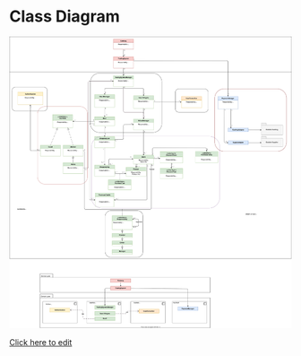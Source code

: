 # Class Diagram

![class diagram](ClassDiagram.drawio.svg)

[Click here to edit](https://viewer.diagrams.net/?highlight=0000ff&edit=https%3A%2F%2Fapp.diagrams.net%2F%23HSeanPikulin%252FTradingSystem%252FDocumentation%252FClassDiagram.drawio.svg&layers=1&nav=1&title=ClassDiagram.drawio.svg#Uhttps%3A%2F%2Fraw.githubusercontent.com%2FSeanPikulin%2FTradingSystem%2FDocumentation%2FClassDiagram.drawio.svg%3Ftoken%3DALTBLBTJ2DHUG6E4Q34T6KLALBFME)
